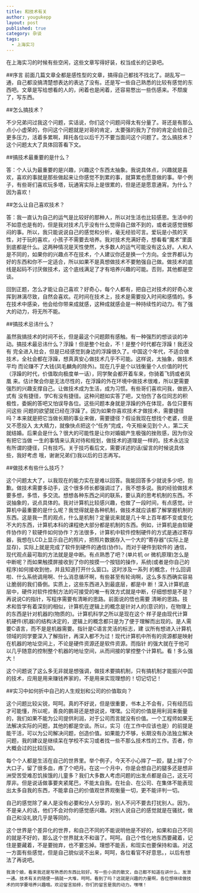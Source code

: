 ```yaml
---
title: 和技术有关
author: yougukepp
layout: post
published: true
category: 杂谈
tags:
  - 上海实习
---
```


在上海实习的时候有些空闲，这些文章写得好装，权当成长的记录吧。

<!--more-->

##序言
前面几篇文章全都是感性型的文章，搞得自己都找不找北了。胡乱写一通，自己都没搞清楚想表达的表达了没有。还是写一些自己熟悉的比较有感觉的东西吧。文章是写给想看的人的，闲着也是闲着，还容易憋出一些伤感来。不颓废了，写东西。

##怎么搞技术？

不少兄弟问过我这个问题，实话说，你们这个问题问得太有分量了。哥还是有那么点小小虚荣的，你问这个问题就是对哥的肯定，太要强的我为了你的肯定会给自己 更多压力，活着多累啊，拜托各位以后千万不要当面问这个问题了。怎么搞技术？这个问题太大了具体回答看下文。

##搞技术最重要的是什么？

答：个人认为最重要的是兴趣，兴趣这个东西太抽象。我说具体点，兴趣就是喜欢，喜欢的事就是那些做起来让你感觉不到累的事，就算累也愿意做的事。举个例子，有些哥们喜欢玩多塔，玩通宵实际上是很累的，但是还是愿意通宵。为什么？因为喜欢！

##怎么让自己喜欢技术？

答：我一直认为自己的运气是比较好的那种人，所以对生活也比较感恩。生活中的不如意也是有的，但是我对技术几乎没有什么觉得自己做不到的，或者说感觉很郁 闷的事。所以，我只能说说自己的感觉和分析，毫无经验可言。爱玩是小孩的天性，对于玩的喜欢，小孩子不需要去培养。我对技术充满好奇，想看看“魔术”里面 到底都是什么。这两种情况是天性使然，大多数人的运气可能没有这么好。人和人是不同的，如果你的兴趣点不在技术，个人建议你还是换一个方向。全世界都认为 好的东西和你不一定适合，所以如果不是真想做技术不要勉强自己做。做技术的底线是起码不讨厌做技术，这个底线满足了才有培养兴趣的可能。否则，其他都是空谈。

回到正题，怎么才能让自己喜欢？好奇心，每个人都有，把自己对技术的好奇心发挥到淋漓尽致，自然会喜欢。花时间在技术上，技术是需要投入时间和感情的。多在技术中感染，他会给你带来成就感，这种成就感会是一种持续性的动力。有了强大的动力，将无所不能。

##搞技术忌讳什么？

虽然我搞技术的时间不长，但是最这个问题颇有感触。有一种强烈的想谈谈的冲动。搞技术最忌讳什么？浮躁！但是整个社会，不！是整个时代都在浮躁！我还没有 完全进入社会，但是已经感觉到身边的浮躁很久了。中国这个年代，不适合做技术，全社会都在浮躁，想真真安心做技术几乎不可能。这样说，太抽象，做技术平均 而论赚不了大钱(凤毛麟角的除外)。现在几乎是个以钱衡量个人价值的时代（浮躁的时代，价值取向极度单一话），同学聚会都开着车来，你骑着飞鸽或者凤凰 来。估计聚会你是无法尽性的，在浮躁的外在环境中做技术很难，所以更需要强烈的兴趣支撑自己。让做技术成为生活，成为习惯。有些哥们喜欢问我，做嵌入式有 没有捷径，学C有没有捷径。这种问题如实答了吧，又怕伤了各位同志的积极性，委婉的答吧又怕误导各位。这些问题本身就是浮躁的外在体现，各位只要有问这些 问题的欲望就已经在浮躁了。因为如果你喜欢技术才做技术，需要捷径吗？本来就是把它当做长期的事业来做，需要捷径？假设我现在想找个老婆，但是又不愿投入 太大精力，就像快点把这个“任务”完成，今天相亲见到个人，第二天就结婚。后果会是什么？很大的可能性是让你对婚姻产生极强的挫败感，因为你没有把它当做 一生的事情来认真对待和规划，做技术的道理是一样的。技术永远没有所谓的捷径，只有技巧。关于技巧看后文，需要详述的话(留言的时候说具体些，我好考虑 哦，谢谢兄弟们)我以后的日志再写。

##做技术有些什么技巧？

这个问题太大了，以我现在的能力实在是难以回答。我能回答多少就说多少吧，抱歉。做技术需要多动手，这个很多师长都强调过了，我不想多说。我的经验做技术 要多想，多悟，多交流。想想各种东西之间的联系，要认真的思考机制的东西。不说抽象的，说点具体的。我对计算机比较感兴趣，也做了一段时间，有点感觉。计 算机中最重要的是什么呢？我觉得就是各种机制，做技术就应该都了解掌握机制的东西。这是我一贯的观点，什么是机制？定量说来就是几十年上百年都不变或变化 不大的东西，计算机本科的课程绝大部分都是机制的东西。例如，计算机是由软硬件协作的？软硬件如何协作？方法很多，计算机中软件控制硬件的方式是通过寄存 器，我想在LCD上显示自己的照片，把照片数据存入一个大的“寄存器”(实际上是显存)，实际上就是完成了软件到硬件的通信(协作)。而对于硬件到软件的 通信，现代观点最可取的方法就是是中断。有点熟悉了吧？(单片机 or    微机原理)怎么是中断呢？而如果触摸屏接收到了你的按摸一个按钮的操作，系统(或者是你自己的程序)如何接收到他，并且知道打开什么窗口。这时涉及一系列 的概念，什么回调啦、什么系统调用啊、什么消息循环啊，有些甚至有轮询啊，这么多东西确实容易让脆弱的我们昏倒。实质上，这些东西进入到最底层，都是中 断！深入计算机底层中，硬件对软件控制方法的可接受的唯一有效方式就是中断，仔细想想是不是？再说说C的指针，写程序需要有清晰的思路。前面说的悟也需要 清晰的思路。技术和哲学有着深刻的相似，计算机在逻辑上的概念是针对人的(意识的)，在物理上的东西是针对机器的(物质的)。计算机科学之所以是现在这个 样子是由现代计算机硬件(机器)的结构决定的，逻辑上的概念都只是为了便于理解而出现的。是人需要C语言，而不是是机器需要。指针是C语言灵活的标志，建 议所有想进入计算机领域的同学要深入了解指针，再深入都不为过！现代计算机中所有的资源都是映射在机器的地址空间上，不论是硬件资源还是软件资源。而指针 的强大就在于他可以几乎随意的控制整个机器的地址空间，从而间接的掌控整个计算机。看！多么强大！

这个问题说了这么多无非就是想强调，做技术要搞机制，只有搞机制才能振兴中国的技术，应用是用来赚钱养家的，不是用来实现理想的！切记切记！

##实习中如何折中自己的人生规划和公司的价值取向？

这个问题比较尖锐，呵呵。真的不好说，但是很重要，书本上不会有，只有经历后才可能懂，所以呢，善良的鹏哥还是想说说，嘿嘿。公司的价值是用利润来衡量 的，我们如果不能为公司提供利润，对于公司而言就没有价值。一个工程师如果无法解决实际的问题，其他的都是空谈。所以，实习（在工作中应该也是）的前提是 能干活，可以为公司解决问题，创造价值。如果能力不够，长期没有办法独立解决问题，我的建议是继续呆在学校不实习或者找一些不那么技术性的工作。否者，你 大概会过的比较压抑。

每个个人都是生活在自己的世界里。举个例子，今天不小心摔了一跤，腿上摔了个大口子，留了很多血，疼了个吧月。在这一个月中，你是会想自己的腿多还是想非 洲受苦受难忍饥挨饿的儿童多？我们大多数人考虑问题的出发点都是自己，这无可厚非。但是说话做事要夹紧尾巴，不能太自我。在社会、在公司、在集体不能表现 出太多自我的东西，不能拿自己的价值观世界观衡量一切，更不能评判一切。

自己的感觉除了亲人是没有必要和分人分享的，别人不问不要去打扰别人。因为，不是亲人的话，他们不会对你的感觉感兴趣。对别人说自己的感觉就是在骚扰，做自己和没礼貌几乎是等同的。

这个世界是个差异化的世界，和自己不同的不能说明他是不好的，如果和自己不同的就是不好的，那么这个世界就太不和谐了。呵呵。自己个性化地东西要藏着，记 住是要藏着，不是要抛弃，也不要忘掉。理想不能丢，和现实也要保持和谐。对这一方面有些感觉，但是自己貌似说不出来，呵呵，各位看官不好意思。，以后有想 法了再说吧。

    我滴个娘，看来我还是写熟悉的东西比较好。写一些小资的散文，自己都不知道在讲什么，发泄一通。技术有关的随便一搞就一大堆，呵呵。看到了吗？这就是兴趣的力量啊，各位想继续做技术的同学要培养兴趣哦。欢迎留言拍砖，你们的留言是我的动力。嘿嘿！
